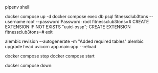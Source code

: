 pipenv shell

docker compose up -d
docker compose exec db psql fitnessclub3tons --username root --password
    Password: root
    fitnessclub3tons=# CREATE EXTENSION IF NOT EXISTS "uuid-ossp";
    CREATE EXTENSION
    fitnessclub3tons=# exit

alembic revision --autogenerate -m "Added required tables"
alembic upgrade head
uvicorn app.main:app --reload

docker compose stop
docker compose start

docker compose down